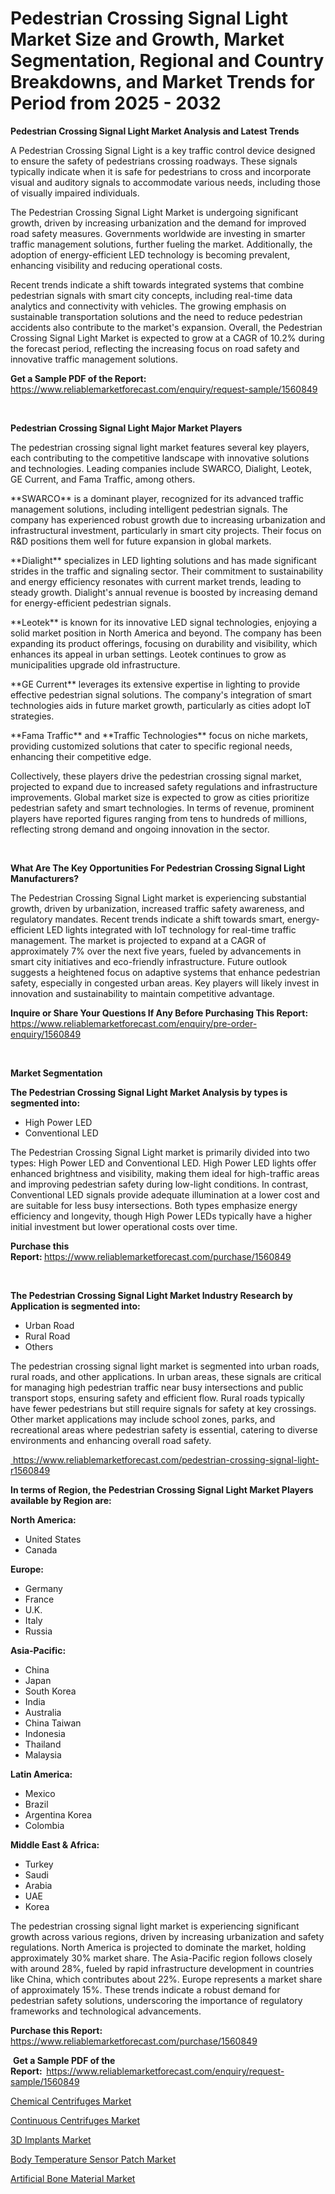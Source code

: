 <p><h1>Pedestrian Crossing Signal Light Market Size and Growth, Market Segmentation, Regional and Country Breakdowns, and Market Trends for Period from 2025 -  2032</h1></p><p><strong>Pedestrian Crossing Signal Light Market Analysis and Latest Trends</strong></p>
<p><p>A Pedestrian Crossing Signal Light is a key traffic control device designed to ensure the safety of pedestrians crossing roadways. These signals typically indicate when it is safe for pedestrians to cross and incorporate visual and auditory signals to accommodate various needs, including those of visually impaired individuals. </p><p>The Pedestrian Crossing Signal Light Market is undergoing significant growth, driven by increasing urbanization and the demand for improved road safety measures. Governments worldwide are investing in smarter traffic management solutions, further fueling the market. Additionally, the adoption of energy-efficient LED technology is becoming prevalent, enhancing visibility and reducing operational costs. </p><p>Recent trends indicate a shift towards integrated systems that combine pedestrian signals with smart city concepts, including real-time data analytics and connectivity with vehicles. The growing emphasis on sustainable transportation solutions and the need to reduce pedestrian accidents also contribute to the market's expansion. Overall, the Pedestrian Crossing Signal Light Market is expected to grow at a CAGR of 10.2% during the forecast period, reflecting the increasing focus on road safety and innovative traffic management solutions.</p></p>
<p><strong>Get a Sample PDF of the Report:&nbsp;</strong> <a href="https://www.reliablemarketforecast.com/enquiry/request-sample/1560849?utm_campaign=2447&utm_medium=2&utm_source=Github&utm_content=ia&utm_term=08042025&utm_id=pedestrian-crossing-signal-light">https://www.reliablemarketforecast.com/enquiry/request-sample/1560849</a></p>
<p>&nbsp;</p>
<p><strong>Pedestrian Crossing Signal Light Major Market Players</strong></p>
<p><p>The pedestrian crossing signal light market features several key players, each contributing to the competitive landscape with innovative solutions and technologies. Leading companies include SWARCO, Dialight, Leotek, GE Current, and Fama Traffic, among others.</p><p>**SWARCO** is a dominant player, recognized for its advanced traffic management solutions, including intelligent pedestrian signals. The company has experienced robust growth due to increasing urbanization and infrastructural investment, particularly in smart city projects. Their focus on R&D positions them well for future expansion in global markets.</p><p>**Dialight** specializes in LED lighting solutions and has made significant strides in the traffic and signaling sector. Their commitment to sustainability and energy efficiency resonates with current market trends, leading to steady growth. Dialight's annual revenue is boosted by increasing demand for energy-efficient pedestrian signals.</p><p>**Leotek** is known for its innovative LED signal technologies, enjoying a solid market position in North America and beyond. The company has been expanding its product offerings, focusing on durability and visibility, which enhances its appeal in urban settings. Leotek continues to grow as municipalities upgrade old infrastructure.</p><p>**GE Current** leverages its extensive expertise in lighting to provide effective pedestrian signal solutions. The company's integration of smart technologies aids in future market growth, particularly as cities adopt IoT strategies.</p><p>**Fama Traffic** and **Traffic Technologies** focus on niche markets, providing customized solutions that cater to specific regional needs, enhancing their competitive edge.</p><p>Collectively, these players drive the pedestrian crossing signal market, projected to expand due to increased safety regulations and infrastructure improvements. Global market size is expected to grow as cities prioritize pedestrian safety and smart technologies. In terms of revenue, prominent players have reported figures ranging from tens to hundreds of millions, reflecting strong demand and ongoing innovation in the sector.</p></p>
<p>&nbsp;</p>
<p><strong>What Are The Key Opportunities For Pedestrian Crossing Signal Light Manufacturers?</strong></p>
<p><p>The Pedestrian Crossing Signal Light market is experiencing substantial growth, driven by urbanization, increased traffic safety awareness, and regulatory mandates. Recent trends indicate a shift towards smart, energy-efficient LED lights integrated with IoT technology for real-time traffic management. The market is projected to expand at a CAGR of approximately 7% over the next five years, fueled by advancements in smart city initiatives and eco-friendly infrastructure. Future outlook suggests a heightened focus on adaptive systems that enhance pedestrian safety, especially in congested urban areas. Key players will likely invest in innovation and sustainability to maintain competitive advantage.</p></p>
<p><strong>Inquire or Share Your Questions If Any Before Purchasing This Report:</strong> <a href="https://www.reliablemarketforecast.com/enquiry/pre-order-enquiry/1560849?utm_campaign=2447&utm_medium=2&utm_source=Github&utm_content=ia&utm_term=08042025&utm_id=pedestrian-crossing-signal-light">https://www.reliablemarketforecast.com/enquiry/pre-order-enquiry/1560849</a></p>
<p>&nbsp;</p>
<p><strong>Market Segmentation</strong></p>
<p><strong>The Pedestrian Crossing Signal Light Market Analysis by types is segmented into:</strong></p>
<p><ul><li>High Power LED</li><li>Conventional LED</li></ul></p>
<p><p>The Pedestrian Crossing Signal Light market is primarily divided into two types: High Power LED and Conventional LED. High Power LED lights offer enhanced brightness and visibility, making them ideal for high-traffic areas and improving pedestrian safety during low-light conditions. In contrast, Conventional LED signals provide adequate illumination at a lower cost and are suitable for less busy intersections. Both types emphasize energy efficiency and longevity, though High Power LEDs typically have a higher initial investment but lower operational costs over time.</p></p>
<p><strong>Purchase this Report:&nbsp;</strong><a href="https://www.reliablemarketforecast.com/purchase/1560849?utm_campaign=2447&utm_medium=2&utm_source=Github&utm_content=ia&utm_term=08042025&utm_id=pedestrian-crossing-signal-light">https://www.reliablemarketforecast.com/purchase/1560849</a></p>
<p>&nbsp;</p>
<p><strong>The Pedestrian Crossing Signal Light Market Industry Research by Application is segmented into:</strong></p>
<p><ul><li>Urban Road</li><li>Rural Road</li><li>Others</li></ul></p>
<p><p>The pedestrian crossing signal light market is segmented into urban roads, rural roads, and other applications. In urban areas, these signals are critical for managing high pedestrian traffic near busy intersections and public transport stops, ensuring safety and efficient flow. Rural roads typically have fewer pedestrians but still require signals for safety at key crossings. Other market applications may include school zones, parks, and recreational areas where pedestrian safety is essential, catering to diverse environments and enhancing overall road safety.</p></p>
<p><a href="https://www.reliablemarketforecast.com/pedestrian-crossing-signal-light-r1560849?utm_campaign=2447&utm_medium=2&utm_source=Github&utm_content=ia&utm_term=08042025&utm_id=pedestrian-crossing-signal-light">&nbsp;https://www.reliablemarketforecast.com/pedestrian-crossing-signal-light-r1560849</a></p>
<p><strong>In terms of Region, the Pedestrian Crossing Signal Light Market Players available by Region are:</strong></p>
<p>
    <p> <strong> North America: </strong>
        <ul>
            <li>United States</li>
            <li>Canada</li>
        </ul>
        </p> 
    <p> <strong> Europe: </strong>
        <ul>
            <li>Germany</li>
            <li>France</li>
            <li>U.K.</li>
            <li>Italy</li>
            <li>Russia</li>
        </ul>
        </p> 
    <p> <strong> Asia-Pacific: </strong>
        <ul>
            <li>China</li>
            <li>Japan</li>
            <li>South Korea</li>
            <li>India</li>
            <li>Australia</li>
            <li>China Taiwan</li>
            <li>Indonesia</li>
            <li>Thailand</li>
            <li>Malaysia</li>
        </ul>
        </p> 
    <p> <strong> Latin America: </strong>
        <ul>
            <li>Mexico</li>
            <li>Brazil</li>
            <li>Argentina Korea</li>
            <li>Colombia</li>
        </ul>
        </p> 
    <p> <strong> Middle East & Africa: </strong>
        <ul>
            <li>Turkey</li>
            <li>Saudi</li>
            <li>Arabia</li>
            <li>UAE</li>
            <li>Korea</li>
        </ul>
    </p>
    </p>
<p><p>The pedestrian crossing signal light market is experiencing significant growth across various regions, driven by increasing urbanization and safety regulations. North America is projected to dominate the market, holding approximately 30% market share. The Asia-Pacific region follows closely with around 28%, fueled by rapid infrastructure development in countries like China, which contributes about 22%. Europe represents a market share of approximately 15%. These trends indicate a robust demand for pedestrian safety solutions, underscoring the importance of regulatory frameworks and technological advancements.</p></p>
<p><strong>Purchase this Report: </strong><a href="https://www.reliablemarketforecast.com/purchase/1560849?utm_campaign=2447&utm_medium=2&utm_source=Github&utm_content=ia&utm_term=08042025&utm_id=pedestrian-crossing-signal-light">https://www.reliablemarketforecast.com/purchase/1560849</a></p>
<p>&nbsp;<strong>Get a Sample PDF of the Report:&nbsp;&nbsp;</strong><a href="https://www.reliablemarketforecast.com/enquiry/request-sample/1560849?utm_campaign=2447&utm_medium=2&utm_source=Github&utm_content=ia&utm_term=08042025&utm_id=pedestrian-crossing-signal-light">https://www.reliablemarketforecast.com/enquiry/request-sample/1560849</a></p>
<p><strong></strong></p>
<p><p><a href="https://github.com/marfosamiko7/Market-Research-Report-List-1/blob/main/chemical-centrifuges-market.md?utm_campaign=2447&utm_medium=2&utm_source=Github&utm_content=ia&utm_term=08042025&utm_id=pedestrian-crossing-signal-light">Chemical Centrifuges Market</a></p><p><a href="https://github.com/bawksmaedamu/Market-Research-Report-List-1/blob/main/continuous-centrifuges-market.md?utm_campaign=2447&utm_medium=2&utm_source=Github&utm_content=ia&utm_term=08042025&utm_id=pedestrian-crossing-signal-light">Continuous Centrifuges Market</a></p><p><a href="https://www.linkedin.com/pulse/growth-potential-3d-implants-market-trend-analysis-forecasted-wpuoc?utm_campaign=2447&utm_medium=2&utm_source=Github&utm_content=ia&utm_term=08042025&utm_id=pedestrian-crossing-signal-light">3D Implants Market</a></p><p><a href="https://www.linkedin.com/pulse/revenue-insights-body-temperature-sensor-patch-market-76-cfmyc?utm_campaign=2447&utm_medium=2&utm_source=Github&utm_content=ia&utm_term=08042025&utm_id=pedestrian-crossing-signal-light">Body Temperature Sensor Patch Market</a></p><p><a href="https://www.linkedin.com/pulse/insight-artificial-bone-material-market-size-expected-igg6c?utm_campaign=2447&utm_medium=2&utm_source=Github&utm_content=ia&utm_term=08042025&utm_id=pedestrian-crossing-signal-light">Artificial Bone Material Market</a></p></p>